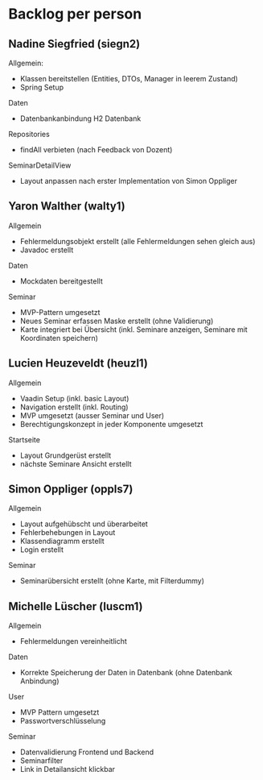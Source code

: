 # Backlog per person

## Nadine Siegfried (siegn2)
Allgemein:
* Klassen bereitstellen (Entities, DTOs, Manager in leerem Zustand)
* Spring Setup

Daten
* Datenbankanbindung H2 Datenbank

Repositories
* findAll verbieten (nach Feedback von Dozent)

SeminarDetailView
* Layout anpassen nach erster Implementation von Simon Oppliger

## Yaron Walther (walty1)
Allgemein
* Fehlermeldungsobjekt erstellt (alle Fehlermeldungen sehen gleich aus)
* Javadoc erstellt

Daten
* Mockdaten bereitgestellt

Seminar
* MVP-Pattern umgesetzt
* Neues Seminar erfassen Maske erstellt (ohne Validierung)
* Karte integriert bei Übersicht (inkl. Seminare anzeigen, Seminare mit Koordinaten speichern)

## Lucien Heuzeveldt (heuzl1)
Allgemein
* Vaadin Setup (inkl. basic Layout)
* Navigation erstellt (inkl. Routing)
* MVP umgesetzt (ausser Seminar und User)
* Berechtigungskonzept in jeder Komponente umgesetzt

Startseite
* Layout Grundgerüst erstellt
* nächste Seminare Ansicht erstellt

## Simon Oppliger (oppls7)
Allgemein
* Layout aufgehübscht und überarbeitet
* Fehlerbehebungen in Layout
* Klassendiagramm erstellt
* Login erstellt

Seminar
* Seminarübersicht erstellt (ohne Karte, mit Filterdummy)

## Michelle Lüscher (luscm1)
Allgemein
* Fehlermeldungen vereinheitlicht

Daten
* Korrekte Speicherung der Daten in Datenbank (ohne Datenbank Anbindung)

User
* MVP Pattern umgesetzt
* Passwortverschlüsselung

Seminar
* Datenvalidierung Frontend und Backend
* Seminarfilter
* Link in Detailansicht klickbar


